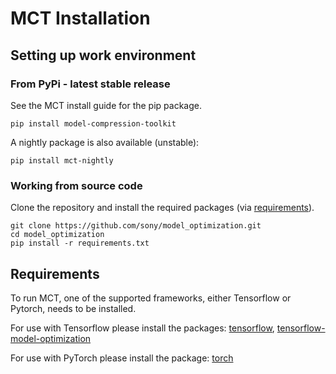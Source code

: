 # MCT Installation

## Setting up work environment

### From PyPi - latest stable release
See the MCT install guide for the pip package.
```
pip install model-compression-toolkit
```

A nightly package is also available (unstable):
```
pip install mct-nightly
```

### Working from source code

Clone the repository and install the required packages (via [requirements](requirements.txt)).
```
git clone https://github.com/sony/model_optimization.git
cd model_optimization
pip install -r requirements.txt
```

## Requirements

To run MCT, one of the supported frameworks, either Tensorflow or Pytorch, needs to be installed.

For use with Tensorflow please install the packages: 
[tensorflow](https://www.tensorflow.org/install), 
[tensorflow-model-optimization](https://www.tensorflow.org/model_optimization/guide/install)

For use with PyTorch please install the package: 
[torch](https://pytorch.org/)
